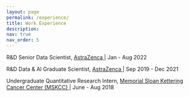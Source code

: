 ```yaml
---
layout: page
permalink: /experience/
title: Work Experience
description:
nav: true
nav_order: 5
---
```


R&D Senior Data Scientist, <a href='https://www.astrazeneca.com/' > AstraZenca </a> \| Jan - Aug 2022

R&D Data & AI Graduate Scientist, <a href='https://www.astrazeneca.com/' > AstraZenca </a> \| Sep 2019 - Dec 2021

Undergraduate Quantitative Research Intern, <a href='https://www.mskcc.org/departments/epidemiology-biostatistics/educational-opportunities/quantitative-sciences-summer-undergraduate-research-experience-qsure' > Memorial Sloan Kettering Cancer Center (MSKCC) </a> \| June - Aug 2018
